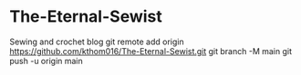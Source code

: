# The-Eternal-Sewist
Sewing and crochet blog
git remote add origin https://github.com/kthom016/The-Eternal-Sewist.git
git branch -M main
git push -u origin main
